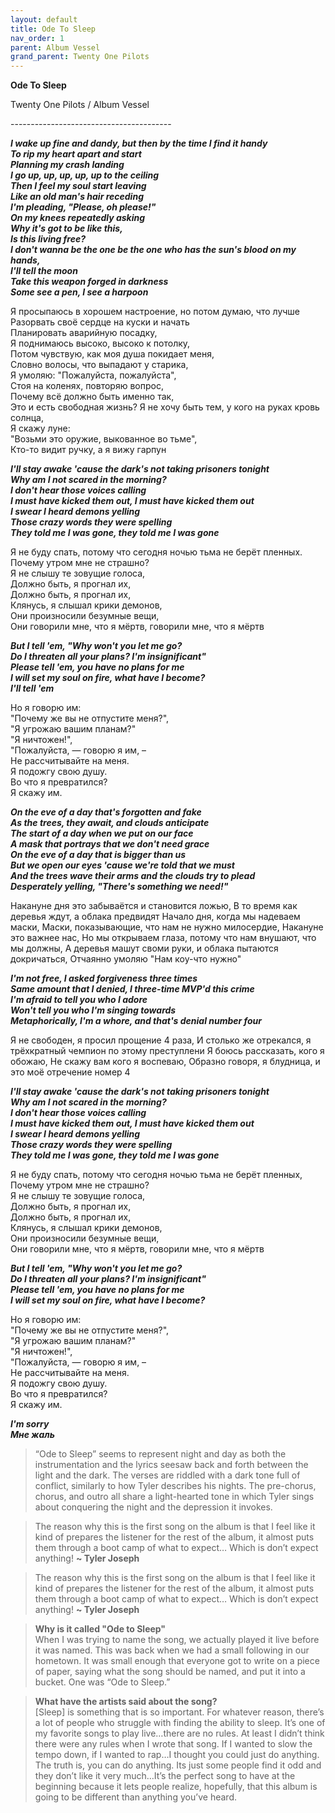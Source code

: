 ```yaml
---  
layout: default  
title: Ode To Sleep  
nav_order: 1  
parent: Album Vessel  
grand_parent: Twenty One Pilots  
---  
```


**Ode To Sleep**
<p>
Twenty One Pilots / Album Vessel
</p>  
----------------------------------------

**_I wake up fine and dandy, but then by the time I find it handy  
To rip my heart apart and start  
Planning my crash landing  
I go up, up, up, up, up to the ceiling  
Then I feel my soul start leaving  
Like an old man's hair receding  
I'm pleading, "Please, oh please!"  
On my knees repeatedly asking  
Why it's got to be like this,  
Is this living free?  
I don't wanna be the one be the one who has the sun's blood on my hands,  
I'll tell the moon  
Take this weapon forged in darkness  
Some see a pen, I see a harpoon_**  

Я просыпаюсь в хорошем настроение, но потом думаю, что лучше  
Разорвать своё сердце на куски и начать  
Планировать аварийную посадку,  
Я поднимаюсь высоко, высоко к потолку,  
Потом чувствую, как моя душа покидает меня,  
Словно волосы, что выпадают у старика,  
Я умоляю: "Пожалуйста, пожалуйста",  
Стоя на коленях, повторяю вопрос,  
Почему всё должно быть именно так,  
Это и есть свободная жизнь?
Я не хочу быть тем, у кого на руках кровь солнца,  
Я скажу луне:  
"Возьми это оружие, выкованное во тьме",  
Кто-то видит ручку, а я вижу гарпун  

**_I'll stay awake 'cause the dark's not taking prisoners tonight  
Why am I not scared in the morning?  
I don't hear those voices calling  
I must have kicked them out, I must have kicked them out  
I swear I heard demons yelling  
Those crazy words they were spelling  
They told me I was gone, they told me I was gone_**  

Я не буду спать, потому что сегодня ночью тьма не берёт пленных.  
Почему утром мне не страшно?  
Я не слышу те зовущие голоса,  
Должно быть, я прогнал их,  
Должно быть, я прогнал их,  
Клянусь, я слышал крики демонов,  
Они произносили безумные вещи,  
Они говорили мне, что я мёртв, говорили мне, что я мёртв  

**_But I tell 'em, "Why won't you let me go?  
Do I threaten all your plans? I'm insignificant"  
Please tell 'em, you have no plans for me  
I will set my soul on fire, what have I become?  
I'll tell 'em_**  

Но я говорю им:  
"Почему же вы не отпустите меня?",  
"Я угрожаю вашим планам?"  
"Я ничтожен!",  
"Пожалуйста, — говорю я им, –  
Не рассчитывайте на меня.  
Я подожгу свою душу.  
Во что я превратился?  
Я скажу им.  

**_On the eve of a day that's forgotten and fake  
As the trees, they await, and clouds anticipate  
The start of a day when we put on our face  
A mask that portrays that we don't need grace  
On the eve of a day that is bigger than us  
But we open our eyes 'cause we're told that we must  
And the trees wave their arms and the clouds try to plead  
Desperately yelling, "There's something we need!"_**  

Накануне дня это забываётся и становится ложью,
В то время как деревья ждут, а облака предвидят
Начало дня, когда мы надеваем маски,
Маски, показывающие, что нам не нужно милосердие,
Накануне это важнее нас,
Но мы открываем глаза, потому что нам внушают, что мы должны,
А деревья машут своми руки, и облака пытаются докричаться,
Отчаянно умоляю "Нам коу-что нужно"

**_I'm not free, I asked forgiveness three times  
Same amount that I denied, I three-time MVP'd this crime  
I'm afraid to tell you who I adore  
Won't tell you who I'm singing towards  
Metaphorically, I'm a whore, and that's denial number four_**  

Я не свободен, я просил прощение 4 раза,
И столько же отрекался, я трёхкратный чемпион по этому преступлени
Я боюсь рассказать, кого я обожаю,
Не скажу вам кого я воспеваю,
Образно говоря, я блудница, и это моё отречение номер 4

**_I'll stay awake 'cause the dark's not taking prisoners tonight  
Why am I not scared in the morning?  
I don't hear those voices calling  
I must have kicked them out, I must have kicked them out  
I swear I heard demons yelling  
Those crazy words they were spelling  
They told me I was gone, they told me I was gone_**  

Я не буду спать, потому что сегодня ночью тьма не берёт пленных,  
Почему утром мне не страшно?  
Я не слышу те зовущие голоса,  
Должно быть, я прогнал их,  
Должно быть, я прогнал их,  
Клянусь, я слышал крики демонов,  
Они произносили безумные вещи,  
Они говорили мне, что я мёртв, говорили мне, что я мёртв  

**_But I tell 'em, "Why won't you let me go?  
Do I threaten all your plans? I'm insignificant"  
Please tell 'em, you have no plans for me  
I will set my soul on fire, what have I become?_**  

Но я говорю им:  
"Почему же вы не отпустите меня?",  
"Я угрожаю вашим планам?"  
"Я ничтожен!",  
"Пожалуйста, — говорю я им, –  
Не рассчитывайте на меня.  
Я подожгу свою душу.  
Во что я превратился?  
Я скажу им.  

**_I'm sorry_**  
**_Мне жаль_**  

> “Ode to Sleep” seems to represent night and day as both the instrumentation and the lyrics seesaw back and forth between the light and the dark. The verses are riddled with a dark tone full of conflict, similarly to how Tyler describes his nights. The pre-chorus, chorus, and outro all share a light-hearted tone in which Tyler sings about conquering the night and the depression it invokes.  

> The reason why this is the first song on the album is that I feel like it kind of prepares the listener for the rest of the album, it almost puts them through a boot camp of what to expect… Which is don’t expect anything! **~ Tyler Joseph** 

> The reason why this is the first song on the album is that I feel like it kind of prepares the listener for the rest of the album, it almost puts them through a boot camp of what to expect… Which is don’t expect anything! **~ Tyler Joseph**  

> **Why is it called "Ode to Sleep"**  
When I was trying to name the song, we actually played it live before it was named. This was back when we had a small following in our hometown. It was small enough that everyone got to write on a piece of paper, saying what the song should be named, and put it into a bucket. One was “Ode to Sleep.”

> **What have the artists said about the song?**  
[Sleep] is something that is so important. For whatever reason, there’s a lot of people who struggle with finding the ability to sleep. It’s one of my favorite songs to play live…there are no rules. At least I didn’t think there were any rules when I wrote that song. If I wanted to slow the tempo down, if I wanted to rap…I thought you could just do anything. The truth is, you can do anything. Its just some people find it odd and they don’t like it very much…It’s the perfect song to have at the beginning because it lets people realize, hopefully, that this album is going to be different than anything you’ve heard.
